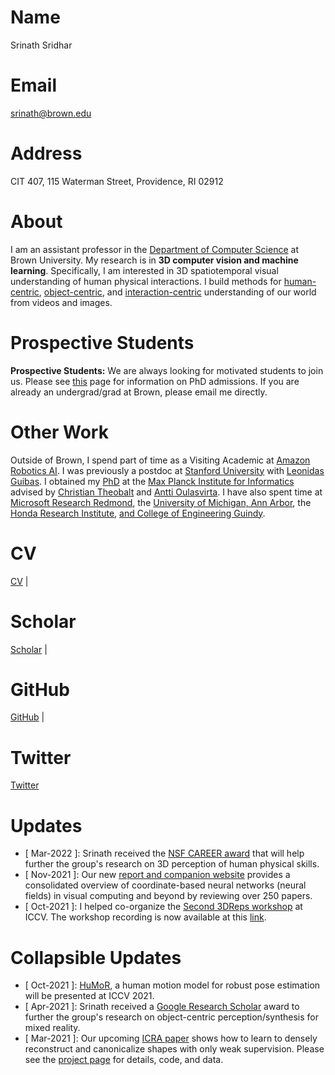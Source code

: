 [//]: # (READ CAREFULLY!!! This markdown is used to populate the Home page. Please ensure that there is an EMPTY LINE between the different SECTIONS as well as between the section header and content. Ensure that a section's content follows a level 1 heading '#' as this will act as the 'key' to that section's content in the code. Add any additional information to this comment ONLY. DO NOT ADD ANY NEW COMMENTS TO THIS PAGE.)

# Name

Srinath Sridhar

# Email

<srinath@brown.edu>

# Address

CIT 407, 115 Waterman Street, Providence, RI 02912

# About

I am an assistant professor in the [Department of Computer Science](https://cs.brown.edu/) at Brown University. My research is in **3D computer vision and machine learning**. Specifically, I am interested in 3D spatiotemporal visual understanding of human physical interactions. I build methods for [human-centric](https://vcai.mpi-inf.mpg.de/projects/VNect/), [object-centric](https://geometry.stanford.edu/projects/NOCS_CVPR2019/), and [interaction-centric](https://storage.googleapis.com/pirk.io/index.html) understanding of our world from videos and images.

# Prospective Students

**Prospective Students:** We are always looking for motivated students to join us. Please see [this](https://cs.brown.edu/degrees/doctoral/) page for information on PhD admissions. If you are already an undergrad/grad at Brown, please email me directly.

# Other Work

Outside of Brown, I spend part of time as a Visiting Academic at [Amazon Robotics AI](https://www.amazon.jobs/en/teams/rai). I was previously a postdoc at [Stanford University](https://cs.stanford.edu/) with [Leonidas Guibas](https://geometry.stanford.edu/member/guibas/index.html). I obtained my [PhD](https://cs.brown.edu/people/ssrinath/pubs/Dissertation_SrinathSridhar.pdf) at the [Max Planck Institute for Informatics](https://www.mpi-inf.mpg.de/home/) advised by [Christian Theobalt](https://people.mpi-inf.mpg.de/~theobalt/) and [Antti Oulasvirta](http://users.comnet.aalto.fi/oulasvir/). I have also spent time at [Microsoft Research Redmond](https://www.microsoft.com/en-us/research/lab/microsoft-research-redmond/), the [University of Michigan, Ann Arbor](https://umich.edu/), the [Honda Research Institute](https://usa.honda-ri.com/home), [and College of Engineering Guindy](https://ceg.annauniv.edu/).

# CV

[CV](https://cs.brown.edu/people/ssrinath/misc/srinath_sridhar_cv_pub.pdf) |

# Scholar

[Scholar](https://scholar.google.com/citations?user=qIvZT74AAAAJ&hl=en) |

# GitHub

[GitHub](https://github.com/drsrinathsridhar) |

# Twitter

[Twitter](https://twitter.com/drsrinathsridha)

# Updates

* [ Mar-2022 ]: Srinath received the [NSF CAREER award](https://www.nsf.gov/awardsearch/showAward?AWD_ID=2143576) that will help further the group's research on 3D perception of human physical skills.
* [ Nov-2021 ]: Our new [report and companion website](https://neuralfields.cs.brown.edu/) provides a consolidated overview of coordinate-based neural networks (neural fields) in visual computing and beyond by reviewing over 250 papers.
* [ Oct-2021 ]: I helped co-organize the [Second 3DReps workshop](https://ivl.cs.brown.edu/3DReps/) at ICCV. The workshop recording is now available at this [link](https://www.youtube.com/watch?v=4VKTE1Svl30).

# Collapsible Updates

* [ Oct-2021 ]: [HuMoR](https://geometry.stanford.edu/projects/humor/), a human motion model for robust pose estimation will be presented at ICCV 2021.
* [ Apr-2021 ]: Srinath received a [Google Research Scholar](https://research.google/outreach/research-scholar-program/recipients/) award to further the group's research on object-centric perception/synthesis for mixed reality.
* [ Mar-2021 ]: Our upcoming [ICRA paper](https://aadilmehdis.github.io/DRACO-Project-Page/) shows how to learn to densely reconstruct and canonicalize shapes with only weak supervision. Please see the [project page](https://aadilmehdis.github.io/DRACO-Project-Page/) for details, code, and data.
